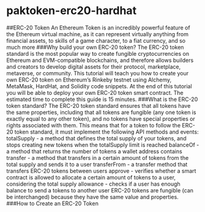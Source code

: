 # paktoken-erc20-hardhat
##ERC-20 Token
An Ethereum Token is an incredibly powerful feature of the Ethereum virtual machine, as it can represent virtually anything from financial assets, to skills of a game character, to a fiat currency, and so much more
###Why build your own ERC-20 token?
The ERC-20 token standard is the most popular way to create fungible cryptocurrencies on Ethereum and EVM-compatible blockchains, and therefore allows builders and creators to develop digital assets for their protocol, marketplace, metaverse, or community.
This tutorial will teach you how to create your own ERC-20 token on Ethereum’s Rinkeby testnet using Alchemy, MetaMask, HardHat, and Solidity code snippets. At the end of this tutorial you will be able to deploy your own ERC-20 token smart contract. The estimated time to complete this guide is 15 minutes.
###What is the ERC-20 token standard?
The ERC-20 token standard ensures that all tokens have the same properties, including that all tokens are fungible (any one token is exactly equal to any other token), and no tokens have special properties or rights associated with them.
This means that for a token to follow the ERC-20 token standard, it must implement the following API methods and events:
totalSupply - a method that defines the total supply of your tokens, and stops creating new tokens when the totalSupply limit is reached
balanceOf - a method that returns the number of tokens a wallet address contains
transfer - a method that transfers in a certain amount of tokens from the total supply and sends it to a user
transferFrom - a transfer method that transfers ERC-20 tokens between users
approve - verifies whether a smart contract is allowed to allocate a certain amount of tokens to a user, considering the total supply
allowance - checks if a user has enough balance to send a tokens to another user
ERC-20 tokens are fungible (can be interchanged) because they have the same value and properties.
###How to Create an ERC-20 Token

